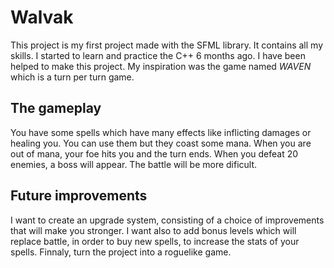 # Walvak
This project is my first project made with the SFML library.
It contains all my skills. I started to learn and practice the C++ 6 months ago. I have been helped to make this project.
My inspiration was the game named *WAVEN* which is a turn per turn game.

## The gameplay
You have some spells which have many effects like inflicting damages or healing you.
You can use them but they coast some mana.
When you are out of mana, your foe hits you and the turn ends.
When you defeat 20 enemies, a boss will appear. The battle will be more dificult.

## Future improvements
I want to create an upgrade system, consisting of a choice of improvements that will make you stronger.
I want also to add bonus levels which will replace battle, in order to buy new spells, to increase the stats of your spells.
Finnaly, turn the project into a roguelike game.

 
